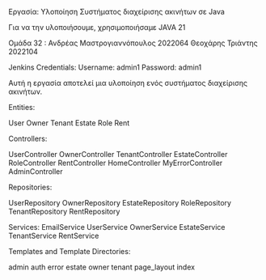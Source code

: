 Εργασία: Υλοποίηση Συστήματος διαχείρισης ακινήτων σε Java

Για να την υλοποιήσουμε, χρησιμοποιήσαμε JAVA 21

Ομάδα 32 :
Ανδρέας Μαστρογιαννόπουλος 2022064
Θεοχάρης Τριάντης 2022104

Jenkins Credentials: Username: admin1
                     Password: admin1

Αυτή η εργασία αποτελεί μια υλοποίηση ενός συστήματος διαχείρισης ακινήτων.

Entities:

User
Owner
Tenant
Estate
Role
Rent


Controllers:

UserController
OwnerController
TenantController
EstateController
RoleController
RentController
HomeController
MyErrorController
AdminController


Repositories:

UserRepository
OwnerRepository
EstateRepository
RoleRepository
TenantRepository
RentRepository


Services:
EmailService
UserService
OwnerService
EstateService
TenantService
RentService


Templates and Template Directories:

admin
auth
error
estate
owner
tenant
page_layout
index

